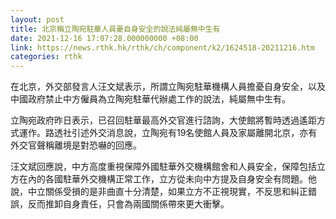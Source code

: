 ```yaml
---
layout: post
title: 北京稱立陶宛駐華人員憂自身安全的說法純屬無中生有
date: 2021-12-16 17:07:28.000000000 +08:00
link: https://news.rthk.hk/rthk/ch/component/k2/1624518-20211216.htm
categories: rthk
---
```


在北京，外交部發言人汪文斌表示，所謂立陶宛駐華機構人員擔憂自身安全，以及中國政府禁止中方僱員為立陶宛駐華代辦處工作的說法，純屬無中生有。

立陶宛政府昨日表示，已召回駐華最高外交官進行諮詢，大使館將暫時透過遙距方式運作。路透社引述外交消息說，立陶宛有19名使館人員及家屬離開北京，亦有外交官聲稱離境是對恐嚇的回應。

汪文斌回應說，中方高度重視保障外國駐華外交機構館舍和人員安全，保障包括立方在內的各國駐華外交機構正常工作，立方從未向中方提及自身安全有問題。他說，中立關係受損的是非曲直十分清楚，如果立方不正視現實，不反思和糾正錯誤，反而推卸自身責任，只會為兩國關係帶來更大衝擊。
